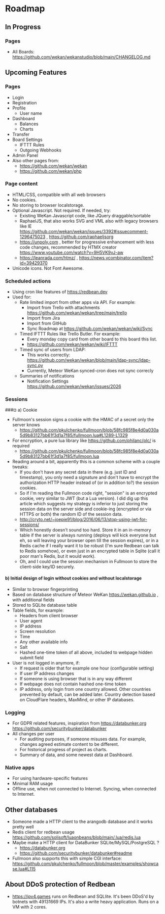 # Roadmap

## In Progress

### Pages

- All Boards: https://github.com/wekan/wekanstudio/blob/main/CHANGELOG.md

## Upcoming Features

### Pages

- Login
- Registration
- Profile
  - User name
- Dashboard
  - Balances
  - Charts
- Transfer
- Board Settings
  - IFTTT Rules
  - Outgoing Webhooks
- Admin Panel
- Also other pages from:
  - https://github.com/wekan/wekan
  - https://github.com/wekan/php 

### Page content

- HTML/CSS, compatible with all web browsers
- No cookies.
- No storing to browser localstorage.
- Optional Javascript. Not required. If needed, try:
  - Existing WeKan Javascript code, like JQuery draggable/sortable
  - RaphaelJS, that also works SVG and VML also with legacy browsers like IE https://github.com/wekan/wekan/issues/3392#issuecomment-1296475023 , https://github.com/raphaeljsorg
  - https://unpoly.com , better for progressive enhancement with less code changes, recommended by HTMX creator https://www.youtube.com/watch?v=9H5VK9vJ-aw 
  - https://leanrada.com/htmz/ , https://news.ycombinator.com/item?id=39429370
- Unicode icons. Not Font Awesome.

### Scheduled actions

- Using cron like features of https://redbean.dev
- Used for:
  - Rate limited import from other apps via API. For example:
    - Import from Trello with attachments https://github.com/wekan/wekan/tree/main/trello
    - Import from Jira
    - Import from GitHub
    - Sync Roadmap at https://github.com/wekan/wekan/wiki/Sync
  - Timed IFTTT Rules like Trello Butler. For example:
    - Every monday copy card from other board to this board this list.
    - https://github.com/wekan/wekan/wiki/IFTTT
  - Timed sync of users from LDAP:
    - This works correctly: https://github.com/wekan/wekan/blob/main/ldap-sync/ldap-sync.py
    - Currently, Meteor WeKan synced-cron does not sync correcly
  - Summaries of notifications
    - Notification Settings https://github.com/wekan/wekan/issues/2026

### Sessions

###¤ a) Cookie

- Fullmoon's session signs a cookie with the HMAC of a secret only the server knows
  - https://github.com/pkulchenko/fullmoon/blob/58fc985f8e4d0a030a5d9b83127bb61f3d1a7f85/fullmoon.lua#L1289-L1329
- For encryption, a pure lua library like https://github.com/philanc/plc/ is required
  - https://github.com/pkulchenko/fullmoon/blob/58fc985f8e4d0a030a5d9b83127bb61f3d1a7f85/fullmoon.lua
- Reading around a bit, apparently this is a common scheme with a couple tweaks:
  - If you don't have any secret data in there (e.g. just ID and timestamp), you only need
    a signature and don't have to encrypt the authorization HTTP header instead of (or in addition to?)
    the session cookies.
  - So if I'm reading the Fullmoon code right, "session" is an encrypted cookie, very similar to JWT
    (but a Lua version). I did dig up this article which suggests my strategy is inferior to just
    storing the session data on the server side and cookie-ing (encrypted or via HTTPS or both)
    the random ID of the session data.
  - http://cryto.net/~joepie91/blog/2016/06/13/stop-using-jwt-for-sessions/
  - Which honestly doesn't sound too hard. Store it in an in-memory table if the server is always
    running (deploys will kick everyone but eh, so will leaving your browser open till the session expires),
    or in a Redis cache if I really want it to be robust (I'm sure Redbean can talk to Redis somehow),
    or even just in an encrypted table in Sqlite (call it poor man's Redis, but it would work).
  - Oh, and I could use the session mechanism in Fullmoon to store the client-side key/ID securely.

#### b) Initial design of login without cookies and without localstorage

- Similar to browser fingerprinting
- Based on database structure of Meteor WeKan https://wekan.github.io , with additional fields
- Stored to SQLite database table
- Table fields, for example:
  - Headers from client browser
  - User agent
  - IP address
  - Screen resolution
  - Time
  - Any other available info
  - Salt
  - Hashed one-time token of all above, included to webpage hidden submit field
- User is not logged in anymore, if:
  - If request is older that for example one hour (configurable setting) 
  - If user IP address changes
  - If someone is using browser that is in any way different
  - If webpage does not contain hashed one-time token
  - IP address, only login from one country allowed. Other countries prevented by default, can be added later.
    Country detection based on CloudFlare headers, MaxMind, or other IP databases.

### Logging

- For GDPR related features, inspiration from https://databunker.org https://github.com/securitybunker/databunker
- All changes per user
  - For auditing purposes, if someone misuses data. For example, changes agreed estimate content to be different.
  - For historical progress of project as charts.
  - Summary of data, and some newest data at Dashboard.

### Native apps

- For using hardware-specific features
- Minimal RAM usage
- Offline use, when not connected to Internet. Syncing, when connected to Internet.

## Other databases

- Someone made a HTTP client to the arangodb database and it works pretty well
- Redis client for redbean usage https://github.com/solisoft/luaonbeans/blob/main/.lua/redis.lua
- Maybe make a HTTP client for DataBunker SQLite/MySQL/PostgreSQL ?
  - https://databunker.org
  - https://github.com/securitybunker/databunker#readme
- Fullmoon also supports this with simple CGI interface: https://github.com/pkulchenko/fullmoon/blob/master/examples/showcase.lua#L115

## About DDoS protection of Redbean

- https://ipv4.games runs on Redbean and SQLlite. It's been DDoS'd by botnets with 49131669 IPs.
  It's also a write heavy application. Runs on a VM with 2 cores.
